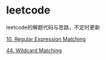 # leetcode

leetcode的解题代码与思路，不定时更新






[10. Regular Expression Matching](/docs/Regular_Expression_Matching.md)

[44. Wildcard Matching](/docs/Wildcard_Matching.md)

